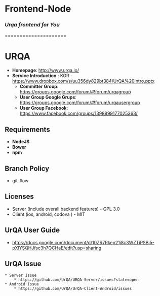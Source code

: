 # Frontend-Node
### *Urqa frontend for You*
=====================

# URQA
* **Homepage**: http://www.urqa.io/
* **Service Introduction** :  KOR -
  https://www.dropbox.com/s/uu356dy829bt384/UrQA%20Intro.pptx 
  * **Committer Group**: https://groups.google.com/forum/#!forum/urqagroup  
  * **User Group Google Grups**:
  https://groups.google.com/forum/#!forum/urqausergroup 
  * **User Group Facebook**: https://www.facebook.com/groups/1398899177025363/
   
## Requirements
  * **NodeJS** 
  * **Bower** 
  * **npm** 
   
## Branch Policy
  * git-flow   

## Licenses
   * Server (include overall backend features)  - GPL 3.0
   * Client (ios, android,  codova )  - MIT 
     
## UrQA User Guide
  * https://docs.google.com/document/d/10ZR7Rken21j8c3WZTiPSBi5-pXlYSQHJfsc3h7QCHaE/edit?usp=sharing 
     
## UrQA Issue 
    * Server Issue 
        * https://github.com/UrQA/URQA-Server/issues?state=open 
    * Android Issue 
        * https://github.com/UrQA/UrQA-Client-Android/issues
